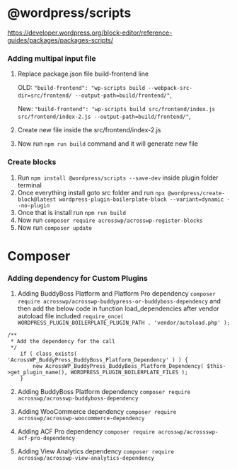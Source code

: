 # @wordpress/scripts

https://developer.wordpress.org/block-editor/reference-guides/packages/packages-scripts/

### Adding multipal input file

1.  Replace package.json file build-frontend line

    OLD: `"build-frontend": "wp-scripts build --webpack-src-dir=src/frontend/ --output-path=build/frontend/"`,

    New: `"build-frontend": "wp-scripts build src/frontend/index.js src/frontend/index-2.js --output-path=build/frontend/"`,

2.  Create new file inside the src/frontend/index-2.js
3.  Now run `npm run build` command and it will generate new file

### Create blocks

1. Run `npm install @wordpress/scripts --save-dev` inside plugin folder terminal
2. Once everything install goto src folder and run `npx @wordpress/create-block@latest wordpress-plugin-boilerplate-block --variant=dynamic --no-plugin`
3. Once that is install run `npm run build`
4. Now run `composer require acrosswp/acrosswp-register-blocks`
5. Now run `composer update`

# Composer

### Adding dependency for Custom Plugins

1. Adding BuddyBoss Platform and Platform Pro dependency
   `composer require acrosswp/acrosswp-buddypress-or-buddyboss-dependency`
   and then add the below code in function load_dependencies after vendor autoload file included `require_once( WORDPRESS_PLUGIN_BOILERPLATE_PLUGIN_PATH . 'vendor/autoload.php' );`

```
/**
 * Add the dependency for the call
 */
    if ( class_exists( 'AcrossWP_BuddyPress_BuddyBoss_Platform_Dependency' ) ) {
        new AcrossWP_BuddyPress_BuddyBoss_Platform_Dependency( $this->get_plugin_name(), WORDPRESS_PLUGIN_BOILERPLATE_FILES );
    }
```

2. Adding BuddyBoss Platform dependency
   `composer require acrosswp/acrosswp-buddyboss-dependency`

3. Adding WooCommerce dependency
   `composer require acrosswp/acrosswp-woocommerce-dependency`

4. Adding ACF Pro dependency
   `composer require acrosswp/acrossswp-acf-pro-dependency`

5. Adding View Analytics dependency
   `composer require acrosswp/acrosswp-view-analytics-dependency`
